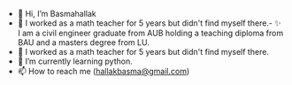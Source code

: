 - 👋 Hi, I’m Basmahallak
- 👋 I worked as a math teacher for 5 years but didn't find myself there.- ✨ I am a civil engineer graduate from AUB holding a teaching diploma from BAU and a masters degree from LU.
- 👋 I worked as a math teacher for 5 years but didn't find myself there.
- 🌱 I’m currently learning python.
- 📫 How to reach me (hallakbasma@gmail.com)

<!---
Basmahallak/Basmahallak is a ✨ special ✨ repository because its `README.md` (this file) appears on your GitHub profile.
You can click the Preview link to take a look at your changes.
--->
